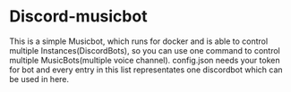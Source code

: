 # Discord-musicbot
This is a simple Musicbot, which runs for docker and is able to control multiple Instances(DiscordBots), so you can use one command to control multiple MusicBots(multiple voice channel).
config.json needs your token for bot and every entry in this list representates one discordbot which can be used in here.
